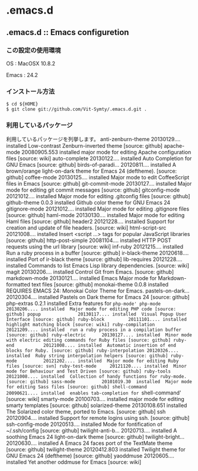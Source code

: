 .emacs.d
========

## .emacs.d :: Emacs configuretion

### この設定の使用環境

OS : MacOSX 10.8.2

Emacs : 24.2

### インストール方法
    $ cd ${HOME}
    $ git clone git://github.com/Vit-Symty/.emacs.d.git .

### 利用しているパッケージ
利用しているパッケージを列挙します。
    anti-zenburn-theme 20130129.... installed  Low-contrast Zenburn-inverted theme [source: github]
    apache-mode        20080905.553 installed  major mode for editing Apache configuration files [source: wiki]
    auto-complete      20130122.... installed  Auto Completion for GNU Emacs [source: github]
    birds-of-paradi... 20120811.... installed  A brown/orange light-on-dark theme for Emacs 24 (deftheme). [source: github]
    coffee-mode        20130125.... installed  Major mode to edit CoffeeScript files in Emacs [source: github]
    git-commit-mode    20130127.... installed  Major mode for editing git commit messages [source: github]
    gitconfig-mode     20121012.... installed  Major mode for editing .gitconfig files [source: github]
    github-theme       0.0.3        installed  Github color theme for GNU Emacs 24
    gitignore-mode     20121012.... installed  Major mode for editing .gitignore files [source: github]
    haml-mode          20130130.... installed  Major mode for editing Haml files [source: github]
    header2            20121228.... installed  Support for creation and update of file headers. [source: wiki]
    html-script-src    20121008.... installed  Insert <script ...> tags for popular JavaScript libraries [source: github]
    http-post-simple   20081104.... installed  HTTP POST requests using the url library [source: wiki]
    inf-ruby           20121215.... installed  Run a ruby process in a buffer [source: github]
    ir-black-theme     20120618.... installed  Port of ir-black theme [source: github]
    lib-requires       20121228.... installed  Commands to list Emacs Lisp library dependencies. [source: wiki]
    magit              20130206.... installed  Control Git from Emacs. [source: github]
    markdown-mode      20130121.... installed  Emacs Major mode for Markdown-formatted text files [source: github]
    monokai-theme      0.0.8        installed  REQUIRES EMACS 24: Monokai Color Theme for Emacs.
    pastels-on-dark... 20120304.... installed  Pastels on Dark theme for Emacs 24 [source: github]
    php-extras         0.2.1        installed  Extra features for `php-mode'
    php-mode           20130206.... installed  Major mode for editing PHP code [source: github]
    popup              20130117.... installed  Visual Popup User Interface [source: github]
    ruby-block         20111101.... installed  highlight matching block [source: wiki]
    ruby-compilation   20121209.... installed  run a ruby process in a compilation buffer [source: github]
    ruby-electric      20130127.... installed  Minor mode with electric editing commands for Ruby files [source: github]
    ruby-end           20121008.... installed  Automatic insertion of end blocks for Ruby. [source: github]
    ruby-interpolation 20120326.... installed  Ruby string interpolation helpers [source: github]
    ruby-mode          20121202.... installed  Major mode for editing Ruby files [source: svn]
    ruby-test-mode     20121120.... installed  Minor mode for Behaviour and Test Driven [source: github]
    ruby-tools         20121008.... installed  Collection of handy functions for ruby-mode. [source: github]
    sass-mode          20101019.30  installed  Major mode for editing Sass files [source: github]
    shell-command      20090621.... installed  enables tab-completion for `shell-command' [source: wiki]
    smarty-mode        20100703.... installed  major mode for editing smarty templates [source: github]
    solarized-theme    20130108.651 installed  The Solarized color theme, ported to Emacs. [source: github]
    ssh                20120904.... installed  Support for remote logins using ssh. [source: github]
    ssh-config-mode    20120513.... installed  Mode for fontification of ~/.ssh/config [source: github]
    twilight-anti-b... 20120713.... installed  A soothing Emacs 24 light-on-dark theme [source: github]
    twilight-bright... 20120630.... installed  A Emacs 24 faces port of the TextMate theme [source: github]
    twilight-theme     20120412.803 installed  Twilight theme for GNU Emacs 24 (deftheme) [source: github]
    yaoddmuse          20120605.... installed  Yet another oddmuse for Emacs [source: wiki]


